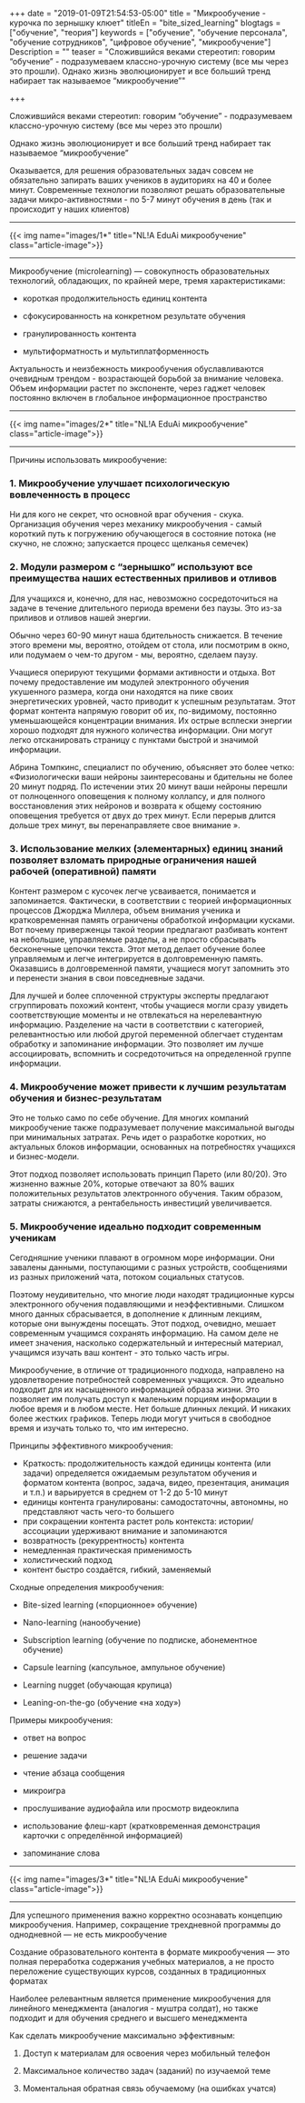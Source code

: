 +++
date = "2019-01-09T21:54:53-05:00"
title = "Микрообучение - курочка по зернышку клюет"
titleEn = "bite_sized_learning"
blogtags = ["обучение", "теория"]
keywords = ["обучение", "обучение персонала", "обучение сотрудников", "цифровое обучение", "микрообучение"]
Description = ""
teaser = "Сложившийся веками стереотип: говорим “обучение” - подразумеваем классно-урочную систему (все мы через это прошли). Однако жизнь эволюционирует и все больший тренд набирает так называемое “микрообучение”"

+++

Сложившийся веками стереотип: говорим “обучение” - подразумеваем классно-урочную систему (все мы через это прошли)

Однако жизнь эволюционирует и все больший тренд набирает так называемое “микрообучение”

Оказывается, для решения образовательных задач совсем не обязательно запирать ваших учеников в аудиториях на 40 и более минут. Современные технологии позволяют решать образовательные задачи микро-активностями - по 5-7 минут обучения в день (так и происходит у наших клиентов)

<hr>
{{< img name="images/1*" title="NL!A EduAi микрообучение" class="article-image">}}
<hr>

Микрообучение (microlearning) — совокупность образовательных технологий, обладающих, по крайней мере, тремя характеристиками: 

- короткая продолжительность единиц контента

- сфокусированность на конкретном результате обучения

- гранулированность контента

- мультиформатность и мультиплатформенность

Актуальность и неизбежность микрообучения обуславливаются очевидным трендом - возрастающей борьбой за внимание человека. 
Объем информации растет по экспоненте, через гаджет человек постоянно включен в глобальное информационное пространство

<hr>
{{< img name="images/2*" title="NL!A EduAi микрообучение" class="article-image">}}
<hr>

Причины использовать микрообучение:

### 1. Микрообучение улучшает психологическую вовлеченность в процесс

Ни для кого не секрет, что основной враг обучения - скука. Организация обучения через механику микрообучения - самый короткий путь к погружению обучающегося в состояние потока (не скучно, не сложно; запускается процесс щелканья семечек)

### 2. Модули размером с “зернышко” используют все преимущества наших естественных приливов и отливов

Для учащихся и, конечно, для нас, невозможно сосредоточиться на задаче в течение длительного периода времени без паузы. Это из-за приливов и отливов нашей энергии.

Обычно через 60-90 минут наша бдительность снижается. В течение этого времени мы, вероятно, отойдем от стола, или посмотрим в окно, или подумаем о чем-то другом - мы, вероятно, сделаем паузу.

Учащиеся оперируют текущими формами активности и отдыха. Вот почему предоставление им модулей электронного обучения укушенного размера, когда они находятся на пике своих энергетических уровней, часто приводит к успешным результатам. Этот формат контента напрямую говорит об их, по-видимому, постоянно уменьшающейся концентрации внимания. Их острые всплески энергии хорошо подходят для нужного количества информации. Они могут легко отсканировать страницу с пунктами быстрой и значимой информации.

Абрина Томпкинс, специалист по обучению, объясняет это более четко: «Физиологически ваши нейроны заинтересованы и бдительны не более 20 минут подряд. По истечении этих 20 минут ваши нейроны перешли от полноценного оповещения к полному коллапсу, и для полного восстановления этих нейронов и возврата к общему состоянию оповещения требуется от двух до трех минут. Если перерыв длится дольше трех минут, вы перенаправляете свое внимание ».

### 3. Использование мелких (элементарных) единиц знаний позволяет взломать природные ограничения нашей рабочей (оперативной) памяти

Контент размером с кусочек легче усваивается, понимается и запоминается. Фактически, в соответствии с теорией информационных процессов Джорджа Миллера, объем внимания ученика и кратковременная память ограничены обработкой информации кусками. Вот почему приверженцы такой теории предлагают разбивать контент на небольшие, управляемые разделы, а не просто сбрасывать бесконечные цепочки текста. Этот метод делает обучение более управляемым и легче интегрируется в долговременную память. Оказавшись в долговременной памяти, учащиеся могут запомнить это и перенести знания в свои повседневные задачи.

Для лучшей и более сплоченной структуры эксперты предлагают сгруппировать похожий контент, чтобы учащиеся могли сразу увидеть соответствующие моменты и не отвлекаться на нерелевантную информацию. Разделение на части в соответствии с категорией, релевантностью или любой другой переменной облегчает студентам обработку и запоминание информации. Это позволяет им лучше ассоциировать, вспомнить и сосредоточиться на определенной группе информации.

### 4.  Микрообучение может привести к лучшим результатам обучения и бизнес-результатам

Это не только само по себе обучение. Для многих компаний микрообучение также подразумевает получение максимальной выгоды при минимальных затратах. Речь идет о разработке коротких, но актуальных блоков информации, основанных на потребностях учащихся и бизнес-модели.

Этот подход позволяет использовать принцип Парето (или 80/20). Это жизненно важные 20%, которые отвечают за 80% ваших положительных результатов электронного обучения. Таким образом, затраты снижаются, а рентабельность инвестиций увеличивается.
 
### 5.  Микрообучение идеально подходит современным ученикам

Сегодняшние ученики плавают в огромном море информации. Они завалены данными, поступающими с разных устройств, сообщениями из разных приложений чата, потоком социальных статусов.

Поэтому неудивительно, что многие люди находят традиционные курсы электронного обучения подавляющими и неэффективными. Слишком много данных сбрасывается, в дополнение к длинным лекциям, которые они вынуждены посещать. Этот подход, очевидно, мешает современным учащимся сохранять информацию. На самом деле не имеет значения, насколько содержательный и интересный материал, учащимся изучать ваш контент - это только часть игры.

Микрообучение, в отличие от традиционного подхода, направлено на удовлетворение потребностей современных учащихся. Это идеально подходит для их насыщенного информацией образа жизни. Это позволяет им получать доступ к маленьким порциям информации в любое время и в любом месте. Нет больше длинных лекций. И никаких более жестких графиков. Теперь люди могут учиться в свободное время и изучать только то, что им интересно.
 
Принципы эффективного микрообучения:
- Краткость: продолжительность каждой единицы контента (или задачи) определяется ожидаемым результатом обучения и форматом контента (вопрос, задача, видео, презентация, анимация и т.п.) и варьируется в среднем от 1-2 до 5-10 минут
- единицы контента гранулированы: самодостаточны, автономны, но представляют часть чего-то большего
- при сокращении контента растет роль контекста: истории/ассоциации удерживают внимание и запоминаются
- возвратность (рекуррентность) контента 
- немедленная практическая применимость
- холистический подход
- контент быстро создаётся, гибкий, заменяемый

Сходные определения микрообучения:

- Bite-sized learning («порционное» обучение)

- Nano-learning (нанообучение)

- Subscription learning (обучение по подписке, абонементное обучение)

- Capsule learning (капсульное, ампульное обучение)

- Learning nugget (обучающая крупица)

- Leaning-on-the-go (обучение «на ходу»)

Примеры микрообучения: 

- ответ на вопрос

- решение задачи

- чтение абзаца сообщения

- микроигра

- прослушивание аудиофайла или просмотр видеоклипа

- использование флеш-карт (кратковременная демонстрация карточки с определённой информацией)

- запоминание слова

<hr>
{{< img name="images/3*" title="NL!A EduAi микрообучение" class="article-image">}}
<hr>

Для успешного применения важно корректно осознавать концепцию микрообучения. Например, сокращение трехдневной программы до однодневной — не есть микрообучение

Создание образовательного контента в формате микрообучения — это полная переработка содержания учебных материалов, а не просто переложение существующих курсов, созданных в традиционных форматах

Наиболее релевантным является применение микрообучения для линейного менеджмента (аналогия - муштра солдат), но также подходит и для обучения среднего и высшего менеджмента

Как сделать микрообучение максимально эффективным:

1. Доступ к материалам для освоения через мобильный телефон

2. Максимальное количество задач (заданий) по изучаемой теме

3. Моментальная обратная связь обучаемому (на ошибках учатся)

